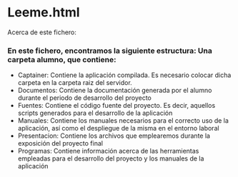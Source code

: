 <div class="header">
  <h1>Leeme.html</h1>
  <p>Acerca de este fichero:</p>
</div>

<div class="content">
  <h3>En este fichero, encontramos la siguiente estructura: Una carpeta alumno, que contiene:  </h3>
  <ul>
    <li>Captainer: Contiene la aplicación compilada. Es necesario colocar dicha carpeta en la carpeta raiz del servidor. </li>
    <li>Documentos: Contiene la documentación generada por el alumno durante el periodo de desarrollo del proyecto</li>
    <li>Fuentes: Contiene el código fuente del proyecto. Es decir, aquellos scripts generados para el desarrollo de la aplicación </li>
    <li>Manuales: Contiene los manuales necesarios para el correcto uso de la aplicación, así como el despliegue de la misma en el entorno laboral</li>
    <li>Presentacion: Contiene los archivos que emplearemos durante la exposición del proyecto final
    <li>Programas: Contiene información acerca de las herramientas empleadas para el desarrollo del proyecto y los manuales de la aplicación</li>
  
</ul>
</div>
